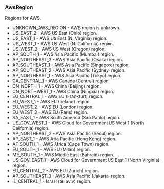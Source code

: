 ### AwsRegion
Regions for AWS.

- UNKNOWN_AWS_REGION - AWS region is unknown.
- US_EAST_2 - AWS US East (Ohio) region.
- US_EAST_1 - AWS US East (N. Virginia) region.
- US_WEST_1 - AWS US West (N. California) region.
- US_WEST_2 - AWS US West (Oregon) region.
- AP_SOUTH_1 - AWS Asia Pacific (Mumbai) region.
- AP_NORTHEAST_3 - AWS Asia Pacific (Osaka) region.
- AP_SOUTHEAST_1 - AWS Asia Pacific (Singapore) region.
- AP_SOUTHEAST_2 - AWS Asia Pacific (Sydney) region.
- AP_NORTHEAST_1 - AWS Asia Pacific (Tokyo) region.
- CA_CENTRAL_1 - AWS Canada (Central) region.
- CN_NORTH_1 - AWS China (Beijing) region.
- CN_NORTHWEST_1 - AWS China (Ningxia) region.
- EU_CENTRAL_1 - AWS EU (Frankfurt) region.
- EU_WEST_1 - AWS EU (Ireland) region.
- EU_WEST_2 - AWS EU (London) region.
- EU_WEST_3 - AWS EU (Paris) region.
- SA_EAST_1 - AWS South America (Sao Paulo) region.
- US_GOV_WEST_1 - AWS Cloud for Government US West 1 (North California) region.
- AP_NORTHEAST_2 - AWS Asia Pacific (Seoul) region.
- AP_EAST_1 - AWS Asia Pacific (Hong Kong) region.
- AF_SOUTH_1 - AWS Africa (Cape Town) region.
- EU_SOUTH_1 - AWS EU (Milan) region.
- ME_SOUTH_1 - AWS Middle East (Bahrain) region.
- US_GOV_EAST_1 - AWS Cloud for Government US East 1 (North Virginia) region.
- EU_CENTRAL_2 - AWS EU (Zurich) region.
- AP_SOUTHEAST_3 - AWS Asia Pacific (Jakarta) region.
- IL_CENTRAL_1 - Israel (tel aviv) region.
